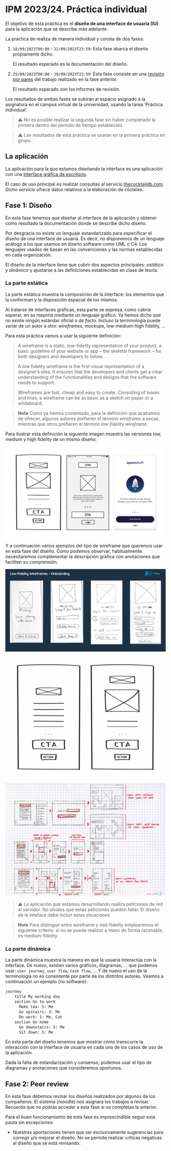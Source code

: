 # IPM 2023/24. Práctica individual

El objetivo de esta práctica es el **diseño de una interface de
usuaria (IU)** para la aplicación que se describe más adelante.


La práctica de realiza de manera individual y consta de dos fases:

  1. `18/09/2023T00:00` - `22/09/2023T23:59`: Esta fase abarca el
     diseño propiamente dicho.
	 
	 El resultado esperado es la documentación del diseño.
	 
  2. `25/09/2023T00:00` - `29/09/2023T23:59`: Esta fase consiste en una
     [revisión por pares](https://en.wikipedia.org/wiki/Peer_review)
     del trabajo realizado en la fase anterior.
	 
	 El resultado esperado son los informes de revisión.


Los resultados de ambas fases se subirán al espacio asignado a la
asignatura en el campus virtual de la universidad, usando la tarea
'Práctica individual'.


> :warning: No es posible realizar la segunda fase sin haber
> completado la primera dentro del período de tiempo establecido.


> :warning: Los resultados de esta práctica se usarán en la primera
> práctica en grupo.


## La aplicación

La aplicación para la que estamos diseñando la interface es una
aplicación con una [interface gráfica de
escritorio](https://en.m.wikipedia.org/wiki/Graphical_user_interface).


El caso de uso principal es realizar consultas al servicio
[thecocktaildb.com](https://www.thecocktaildb.com/). Dicho servicio
ofrece datos relativos a la elaboración de cócteles.


## Fase 1: Diseño

En esta fase tenemos que diseñar al interface de la aplicación y
obtener como resultado la documentación donde se describe dicho
diseño.

Por desgracia no existe un lenguaje estandarizado para especificar el
diseño de una interface de usuaria. Es decir, no disponemos de un
lenguaje análogo a los que usamos en diseño software como UML o C4.
Los lenguajes usados de basan en las convenciones y las normas
establecidas en cada organización.

El diseño de la interface tiene que cubrir dos aspectos principales:
_estático_ y _dinámico_ y ajustarse a las definiciones establecidas en
clase de teoría.


### La parte estática

La parte estática muestra la composición de la interface: los
elementos que la conforman y la disposición espacial de los mismos.

Al tratarse de interfaces gráficas, esta parte se expresa, como
cabría esperar, en su mayoría mediante un lenguaje gráfico. Ya
hemos dicho que no existe ningún estándar oficial o _de
facto_. Incluso la terminología puede variar de un autor a otro:
_wireframes_, mockups, low-medium-high fidelity, ...

Para esta práctica vamos a usar la siguiente definición:

> A wireframe is a static, low-fidelity representation of your
> product, a basic guideline of your website or app – the skeletal
> framework – for both designers and developers to follow.
>
> A low fidelity wireframe is the first visual representation of a
> designer’s idea.  It ensures that the developers and clients get
> a clear understanding of the functionalities and designs that
> the software needs to support.
>
> Wireframes are fast, cheap and easy to create. Consisting of
> boxes and lines, a wireframe can be as basic as a sketch on
> paper or a whiteboard.


> **Note** Como ya hemos comentado, para la definición que acabamos de
> ofrecer, algunos autores prefieren el término _wireframe_ a secas,
> mientras que otros prefieren el término _low fidelity wireframe_.

Para ilustrar esta definición la siguiente imagen muestra las
versiones low, medium y high fidelity de un mismo diseño:

![Ejemplo low vs medium vs high fidelity](all-wireframes-1030x585.jpg)

Y a continuación varios ejemplos del tipo de wireframe que queremos
usar en esta fase del diseño. Como podemos observar, habitualmente
necesitaremos complementar la descripción gráfica con anotaciones que
faciliten su comprensión.

![Ejemplo 1 de wireframes](Low-Fidelity-Wireframes-1-1.png)
![Ejemplo 2 de wireframes](low-fidelity-1030x831.jpg)
![Ejemplo de wireframe con anotaciones](wireframe_re001-1.jpg)

> :warning: La aplicación que estamos desarrollando realiza peticiones
> de red al servidor. No olvides que estas peticiones pueden
> fallar. El diseño de la inteface debe incluir estas situaciones


> **Note** Para distinguir entre wireframe y mid-fidelity emplearemos
> el siguiente criterio: si no se puede realizar a mano de forma
> razonable, es medium-fidelity.


### La parte dinámica

La parte dinámica muestra la manera en que la usuaria interactúa con
la interface. De nuevo, existen varios gráficos, diagramas, ... que
podemos usar: `user journey`, `user flow`, `task flow`, ... Y de nuevo
el uso de la terminología no es consistente por parte de los distintos
autores. Veamos a continuación un ejemplo (no software):

```mermaid
journey
    title My working day
    section Go to work
      Make tea: 5: Me
      Go upstairs: 3: Me
      Do work: 1: Me, Cat
    section Go home
      Go downstairs: 5: Me
      Sit down: 5: Me
```

En esta parte del diseño tenemos que mostrar cómo transcurre la
interacción con la interface de usuaria en cada uno de los casos de
uso de la aplicación.

Dada la falta de estandarización y consenso, podemos usar el tipo de
diagramas y anotaciones que consideremos oportunos.


## Fase 2: Peer review

En esta fase debemos revisar los diseños realizados por algunos de los
compañeros. El sistema (moodle) nos asignara los trabajos a
revisar. Recuerda que no podrás acceder a esta fase si no completas la
anterior.

Para el buen funcionamiento de esta fase es imprescindible seguir esta
pauta sin excepciones:

  - Nuestras aportaciones tienen que ser exclusivamente sugerencias
    para corregir y/o mejorar el diseño. No se permite realizar
    críticas negativas al diseño que se está revisando.
